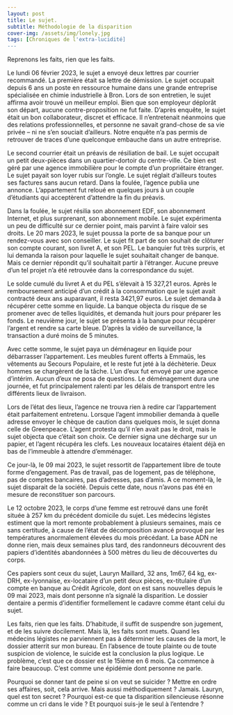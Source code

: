 ```yaml
---
layout: post
title: Le sujet.
subtitle: Méthodologie de la disparition
cover-img: /assets/img/lonely.jpg
tags: [Chroniques de l'extra-lucidité]
---
```


Reprenons les faits, rien que les faits. 

Le lundi 06 février 2023, le sujet a envoyé deux lettres par courrier recommandé. La première était sa lettre de démission. Le sujet occupait depuis 6 ans un poste en ressource humaine dans une grande entreprise spécialisée en chimie industrielle à Bron. Lors de son entretien, le sujet affirma avoir trouvé un meilleur emploi. Bien que son employeur déplorât son départ, aucune contre-proposition ne fut faite. D’après enquête, le sujet était un bon collaborateur, discret et efficace. Il n’entretenait néanmoins que des relations professionnelles, et personne ne savait grand-chose de sa vie privée – ni ne s’en souciait d’ailleurs. Notre enquête n’a pas permis de retrouver de traces d’une quelconque embauche dans un autre entreprise.

Le second courrier était un préavis de résiliation de bail. Le sujet occupait un petit deux-pièces dans un quartier-dortoir du centre-ville. Ce bien est géré par une agence immobilière pour le compte d’un propriétaire étranger. Le sujet payait son loyer rubis sur l’ongle. Le sujet réglait d’ailleurs toutes ses factures sans aucun retard. Dans la foulée, l’agence publia une annonce. L’appartement fut reloué en quelques jours à un couple d’étudiants qui acceptèrent d’attendre la fin du préavis.

Dans la foulée, le sujet résilia son abonnement EDF, son abonnement Internet, et plus surprenant, son abonnement mobile. Le sujet expérimenta un peu de difficulté sur ce dernier point, mais parvint à faire valoir ses droits. Le 20 mars 2023, le sujet poussa la porte de sa banque pour un rendez-vous avec son conseiller. Le sujet fit part de son souhait de clôturer son compte courant, son livret A, et son PEL. Le banquier fut très surpris, et lui demanda la raison pour laquelle le sujet souhaitait changer de banque. Mais ce dernier répondit qu’il souhaitait partir à l’étranger. Aucune preuve d’un tel projet n’a été retrouvée dans la correspondance du sujet.

Le solde cumulé du livret A et du PEL s’élevait à 15 327,21 euros. Après le remboursement anticipé d’un crédit à la consommation que le sujet avait contracté deux ans auparavant, il resta 3421,97 euros. Le sujet demanda à récupérer cette somme en liquide. La banque objecta du risque de se promener avec de telles liquidités, et demanda huit jours pour préparer les fonds. Le neuvième jour, le sujet se présenta à la banque pour récupérer l’argent et rendre sa carte bleue. D’après la vidéo de surveillance, la transaction a duré moins de 5 minutes.

Avec cette somme, le sujet paya un déménageur en liquide pour débarrasser l’appartement. Les meubles furent offerts à Emmaüs, les vêtements au Secours Populaire, et le reste fut jeté à la déchèterie. Deux hommes se chargèrent de la tâche. L’un d’eux fut envoyé par une agence d’intérim. Aucun d’eux ne posa de questions. Le déménagement dura une journée, et fut principalement ralenti par les délais de transport entre les différents lieux de livraison.

Lors de l’état des lieux, l’agence ne trouva rien à redire car l’appartement était parfaitement entretenu. Lorsque l’agent immobilier demanda à quelle adresse envoyer le chèque de caution dans quelques mois, le sujet donna celle de Greenpeace. L’agent protesta qu’il n’en avait pas le droit, mais le sujet objecta que c’était son choix. Ce dernier signa une décharge sur un papier, et l’agent récupéra les clefs. Les nouveaux locataires étaient déjà en bas de l’immeuble à attendre d’emménager.

Ce jour-là, le 09 mai 2023, le sujet ressortit de l’appartement libre de toute forme d’engagement. Pas de travail, pas de logement, pas de téléphone, pas de comptes bancaires, pas d’adresses, pas d’amis. A ce moment-là, le sujet disparait de la société. Depuis cette date, nous n’avons pas été en mesure de reconstituer son parcours.

Le 12 octobre 2023, le corps d’une femme est retrouvé dans une forêt située à 257 km du précédent domicile du sujet. Les médecins légistes estiment que la mort remonte probablement à plusieurs semaines, mais ce sans certitude, à cause de l’état de décomposition avancé provoqué par les températures anormalement élevées du mois précédant. La base ADN ne donne rien, mais deux semaines plus tard, des randonneurs découvrent des papiers d’identités abandonnées à 500 mètres du lieu de découvertes du corps.

Ces papiers sont ceux du sujet, Lauryn Maillard, 32 ans, 1m67, 64 kg, ex-DRH, ex-lyonnaise, ex-locataire d’un petit deux pièces, ex-titulaire d’un compte en banque au Crédit Agricole, dont on est sans nouvelles depuis le 09 mai 2023, mais dont personne n’a signalé la disparition. Le dossier dentaire a permis d’identifier formellement le cadavre comme étant celui du sujet.

Les faits, rien que les faits. D’habitude, il suffit de suspendre son jugement, et de les suivre docilement. Mais là, les faits sont muets. Quand les médecins légistes ne parviennent pas à déterminer les causes de la mort, le dossier atterrit sur mon bureau. En l’absence de toute plainte ou de toute suspicion de violence, le suicide est la conclusion la plus logique. Le problème, c’est que ce dossier est le 15ième en 6 mois. Ça commence à faire beaucoup. C’est comme une épidémie dont personne ne parle.

Pourquoi se donner tant de peine si on veut se suicider ? Mettre en ordre ses affaires, soit, cela arrive. Mais aussi méthodiquement ? Jamais. Lauryn, quel est ton secret ? Pourquoi est-ce que ta disparition silencieuse résonne comme un cri dans le vide ? Et pourquoi suis-je le seul à l’entendre ?